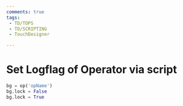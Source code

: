 ```yaml
---
comments: true
tags:
 - TD/TOPS
 - TD/SCRIPTING
 - TouchDesigner

---
```


<!-- ![Count Up When New Circle Appears](../img/CountUpWhenNewCircleAppears.png) -->

# Set Logflag of Operator via script

```py
bg = op('opName')
bg.lock = False
bg.lock = True
```